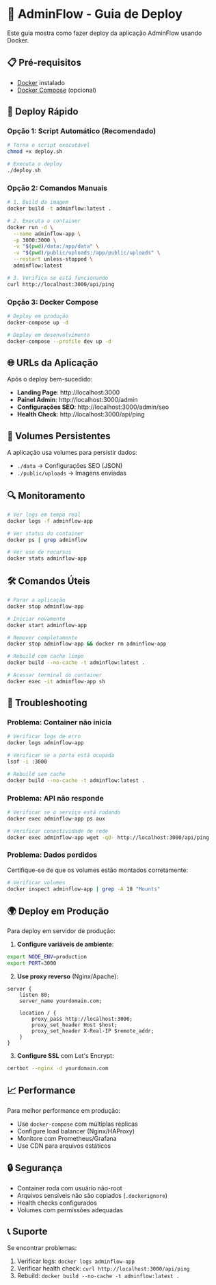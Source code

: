 # 🚀 AdminFlow - Guia de Deploy

Este guia mostra como fazer deploy da aplicação AdminFlow usando Docker.

## 📋 Pré-requisitos

- [Docker](https://docs.docker.com/get-docker/) instalado
- [Docker Compose](https://docs.docker.com/compose/install/) (opcional)

## 🔧 Deploy Rápido

### Opção 1: Script Automático (Recomendado)

```bash
# Torna o script executável
chmod +x deploy.sh

# Executa o deploy
./deploy.sh
```

### Opção 2: Comandos Manuais

```bash
# 1. Build da imagem
docker build -t adminflow:latest .

# 2. Executa o container
docker run -d \
  --name adminflow-app \
  -p 3000:3000 \
  -v "$(pwd)/data:/app/data" \
  -v "$(pwd)/public/uploads:/app/public/uploads" \
  --restart unless-stopped \
  adminflow:latest

# 3. Verifica se está funcionando
curl http://localhost:3000/api/ping
```

### Opção 3: Docker Compose

```bash
# Deploy em produção
docker-compose up -d

# Deploy em desenvolvimento
docker-compose --profile dev up -d
```

## 🌐 URLs da Aplicação

Após o deploy bem-sucedido:

- **Landing Page**: http://localhost:3000
- **Painel Admin**: http://localhost:3000/admin
- **Configurações SEO**: http://localhost:3000/admin/seo
- **Health Check**: http://localhost:3000/api/ping

## 📁 Volumes Persistentes

A aplicação usa volumes para persistir dados:

- `./data` → Configurações SEO (JSON)
- `./public/uploads` → Imagens enviadas

## 🔍 Monitoramento

```bash
# Ver logs em tempo real
docker logs -f adminflow-app

# Ver status do container
docker ps | grep adminflow

# Ver uso de recursos
docker stats adminflow-app
```

## 🛠️ Comandos Úteis

```bash
# Parar a aplicação
docker stop adminflow-app

# Iniciar novamente
docker start adminflow-app

# Remover completamente
docker stop adminflow-app && docker rm adminflow-app

# Rebuild com cache limpo
docker build --no-cache -t adminflow:latest .

# Acessar terminal do container
docker exec -it adminflow-app sh
```

## 🔧 Troubleshooting

### Problema: Container não inicia

```bash
# Verificar logs de erro
docker logs adminflow-app

# Verificar se a porta está ocupada
lsof -i :3000

# Rebuild sem cache
docker build --no-cache -t adminflow:latest .
```

### Problema: API não responde

```bash
# Verificar se o serviço está rodando
docker exec adminflow-app ps aux

# Verificar conectividade de rede
docker exec adminflow-app wget -qO- http://localhost:3000/api/ping
```

### Problema: Dados perdidos

Certifique-se de que os volumes estão montados corretamente:

```bash
# Verificar volumes
docker inspect adminflow-app | grep -A 10 "Mounts"
```

## 🌍 Deploy em Produção

Para deploy em servidor de produção:

1. **Configure variáveis de ambiente**:

```bash
export NODE_ENV=production
export PORT=3000
```

2. **Use proxy reverso** (Nginx/Apache):

```nginx
server {
    listen 80;
    server_name yourdomain.com;

    location / {
        proxy_pass http://localhost:3000;
        proxy_set_header Host $host;
        proxy_set_header X-Real-IP $remote_addr;
    }
}
```

3. **Configure SSL** com Let's Encrypt:

```bash
certbot --nginx -d yourdomain.com
```

## 📈 Performance

Para melhor performance em produção:

- Use `docker-compose` com múltiplas réplicas
- Configure load balancer (Nginx/HAProxy)
- Monitore com Prometheus/Grafana
- Use CDN para arquivos estáticos

## 🔒 Segurança

- Container roda com usuário não-root
- Arquivos sensíveis não são copiados (`.dockerignore`)
- Health checks configurados
- Volumes com permissões adequadas

## 📞 Suporte

Se encontrar problemas:

1. Verificar logs: `docker logs adminflow-app`
2. Verificar health check: `curl http://localhost:3000/api/ping`
3. Rebuild: `docker build --no-cache -t adminflow:latest .`
